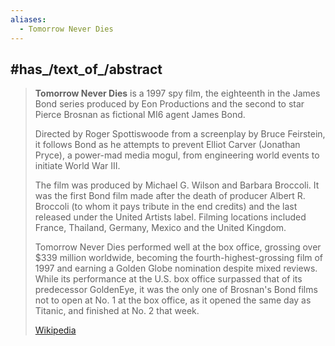 ```yaml
---
aliases:
  - Tomorrow Never Dies
---
```




## #has_/text_of_/abstract 

> **Tomorrow Never Dies** is a 1997 spy film, the eighteenth in the James Bond series produced by Eon Productions 
> and the second to star Pierce Brosnan as fictional MI6 agent James Bond. 
> 
> Directed by Roger Spottiswoode from a screenplay by Bruce Feirstein, 
> it follows Bond as he attempts to prevent Elliot Carver (Jonathan Pryce), 
> a power-mad media mogul, from engineering world events to initiate World War III.
>
> The film was produced by Michael G. Wilson and Barbara Broccoli. 
> It was the first Bond film made after the death of producer Albert R. Broccoli (to whom it pays tribute in the end credits) 
> and the last released under the United Artists label. 
> Filming locations included France, Thailand, Germany, Mexico and the United Kingdom.
>
> Tomorrow Never Dies performed well at the box office, grossing over $339 million worldwide, 
> becoming the fourth-highest-grossing film of 1997 and earning a Golden Globe nomination despite mixed reviews. 
> While its performance at the U.S. box office surpassed that of its predecessor GoldenEye, 
> it was the only one of Brosnan's Bond films not to open at No. 1 at the box office, 
> as it opened the same day as Titanic, and finished at No. 2 that week.
>
> [Wikipedia](https://en.wikipedia.org/wiki/Tomorrow%20Never%20Dies)


